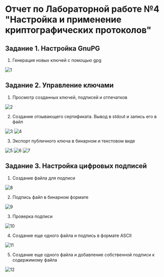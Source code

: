 # Отчет по Лабораторной работе №4 "Настройка и применение криптографических протоколов"

## Задание 1. Настройка GnuPG

1. Генерация новых ключей с помощью gpg

![1](https://github.com/Sap0ff/TOIB_4/assets/146374157/feb7a4f7-3d4d-44d7-aeec-dbef093c7179)


## Задание 2. Управление ключами
1. Просмотр созданных ключей, подписей и отпечатков

![2](https://github.com/Sap0ff/TOIB_4/assets/146374157/007cd6a2-738d-4f73-88af-7fec0fda44bc)

2. Создание отзывающего сертификата. Вывод в stdout и запись его в файл
   
![3](https://github.com/Sap0ff/TOIB_4/assets/146374157/235c57ef-e921-434d-b3b1-4e19493d4c59)
![4](https://github.com/Sap0ff/TOIB_4/assets/146374157/c742d4f6-2b82-4c98-8576-80d7a69c82bb)

3. Экспорт публичного ключа в бинарном и текстовом виде

![5](https://github.com/Sap0ff/TOIB_4/assets/146374157/d1a085a1-3776-48e9-b2f2-dff8f446f807)
![6](https://github.com/Sap0ff/TOIB_4/assets/146374157/a3d8b722-1c62-4abf-8c64-0406711b9365)
![7](https://github.com/Sap0ff/TOIB_4/assets/146374157/b1d698cb-f149-45fa-9a4f-21a63fcc986c)


## Задание 3. Настройка цифровых подписей

1. Создание файла для подписи
   
![8](https://github.com/Sap0ff/TOIB_4/assets/146374157/bb5661c8-1047-48d3-a1ee-113415323060)

2. Подпись файл в бинарном формате

![9](https://github.com/Sap0ff/TOIB_4/assets/146374157/c2335f9e-b665-45fd-8d35-8d3fa3f07d9c)

3. Проверка подписи

![10](https://github.com/Sap0ff/TOIB_4/assets/146374157/a8335abf-7d91-44a7-87fe-2d7d22741eb2)

4. Создание еще одного файла и подпись в формате ASCII

![11](https://github.com/Sap0ff/TOIB_4/assets/146374157/6c6f3aba-16a2-426d-8d11-55070e35fc1e)

5. Создание еще одного файла и добавление собственной подписи к содержимому файла

![12](https://github.com/Sap0ff/TOIB_4/assets/146374157/e4f1f042-a7cc-4c13-a019-42ac05e83011)
